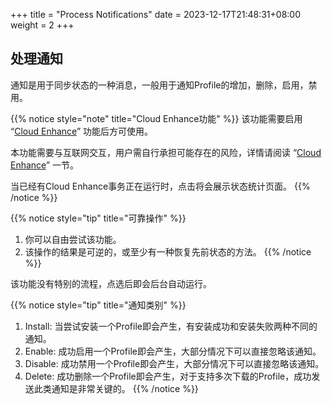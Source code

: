+++
title = "Process Notifications"
date =  2023-12-17T21:48:31+08:00
weight = 2
+++

## 处理通知

通知是用于同步状态的一种消息，一般用于通知Profile的增加，删除，启用，禁用。

{{% notice style="note" title="Cloud Enhance功能" %}}
该功能需要启用 “[Cloud Enhance](../settings/cloud-enhance)” 功能后方可使用。

本功能需要与互联网交互，用户需自行承担可能存在的风险，详情请阅读 “[Cloud Enhance](./settings/cloud-enhance)” 一节。

当已经有Cloud Enhance事务正在运行时，点击将会展示状态统计页面。
{{% /notice %}}

{{% notice style="tip" title="可靠操作" %}}
1. 你可以自由尝试该功能。
2. 该操作的结果是可逆的，或至少有一种恢复先前状态的方法。
{{% /notice %}}

该功能没有特别的流程，点选后即会后台自动运行。

{{% notice style="tip" title="通知类别" %}}
1. Install: 当尝试安装一个Profile即会产生，有安装成功和安装失败两种不同的通知。
2. Enable: 成功启用一个Profile即会产生，大部分情况下可以直接忽略该通知。
3. Disable: 成功禁用一个Profile即会产生，大部分情况下可以直接忽略该通知。
4. Delete: 成功删除一个Profile即会产生，对于支持多次下载的Profile，成功发送此类通知是非常关键的。
{{% /notice %}}
